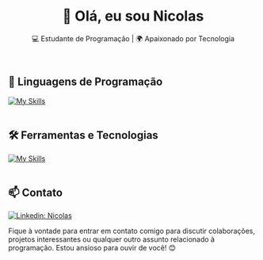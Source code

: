 <h1 align="center">👋 Olá, eu sou Nicolas</h1>

<p align="center">
  💻 Estudante de Programação | 🌍 Apaixonado por Tecnologia
</p><br>


## 🚀 Linguagens de Programação
[![My Skills](https://skillicons.dev/icons?i=javascript,php,html,c#)](https://skillicons.dev)<br><br>

## 🛠️ Ferramentas e Tecnologias
[![My Skills](https://skillicons.dev/icons?i=vscode,visualstudio,css,mysql,bootstrap,git,github,react,figma)](https://skillicons.dev)<br><br>

## 📫 Contato

[![Linkedin: Nicolas](https://img.shields.io/badge/-Linkedin-blue?style=flat-square&logo=Linkedin&logoColor=white&link=https://www.linkedin.com/in/nicolas-novacovski-13095022a/)](https://www.linkedin.com/in/nicolas-novacovski-13095022a/)

Fique à vontade para entrar em contato comigo para discutir colaborações, projetos interessantes ou qualquer outro assunto relacionado à programação. Estou ansioso para ouvir de você! 😊 <br><br>
